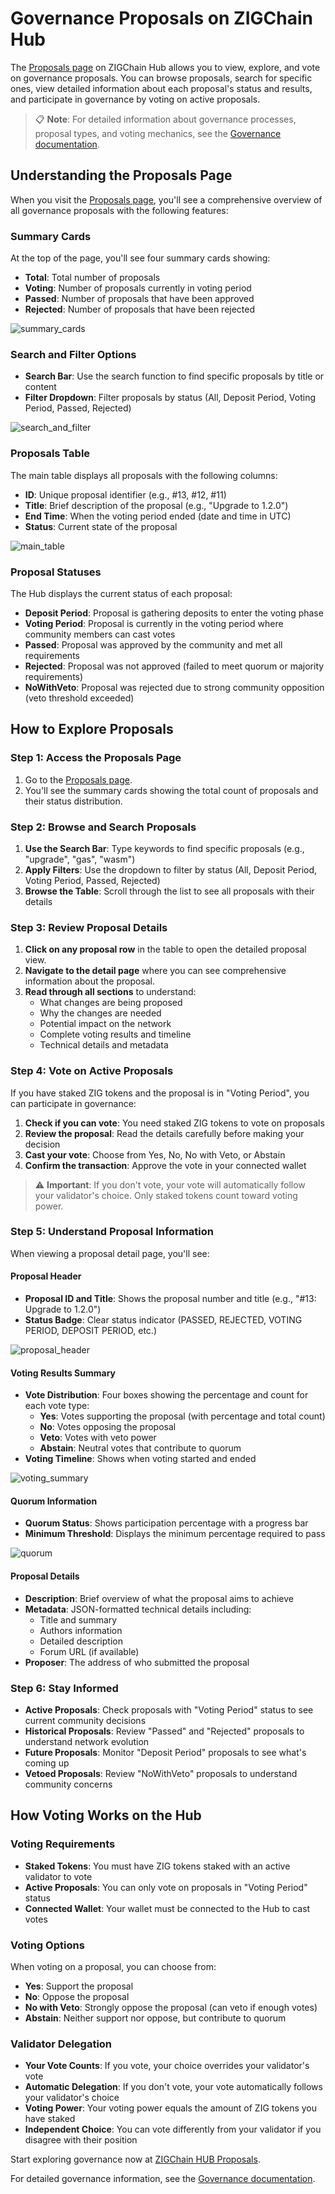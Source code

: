 # Governance Proposals on ZIGChain Hub

The [Proposals page](https://hub.zigchain.com/proposals/) on ZIGChain Hub allows you to view, explore, and vote on governance proposals. You can browse proposals, search for specific ones, view detailed information about each proposal's status and results, and participate in governance by voting on active proposals.

> 📋 **Note**: For detailed information about governance processes, proposal types, and voting mechanics, see the [Governance documentation](../general/governance/governance.md).

<div class="spacer"></div>

## Understanding the Proposals Page

When you visit the [Proposals page](https://hub.zigchain.com/proposals/), you'll see a comprehensive overview of all governance proposals with the following features:

### Summary Cards

At the top of the page, you'll see four summary cards showing:

- **Total**: Total number of proposals
- **Voting**: Number of proposals currently in voting period
- **Passed**: Number of proposals that have been approved
- **Rejected**: Number of proposals that have been rejected

![summary_cards](./img/hub/proposal/proposals_1.png)

### Search and Filter Options

- **Search Bar**: Use the search function to find specific proposals by title or content
- **Filter Dropdown**: Filter proposals by status (All, Deposit Period, Voting Period, Passed, Rejected)

![search_and_filter](./img/hub/proposal/proposals_2.png)

### Proposals Table

The main table displays all proposals with the following columns:

- **ID**: Unique proposal identifier (e.g., #13, #12, #11)
- **Title**: Brief description of the proposal (e.g., "Upgrade to 1.2.0")
- **End Time**: When the voting period ended (date and time in UTC)
- **Status**: Current state of the proposal

![main_table](./img/hub/proposal/proposals_3.png)

### Proposal Statuses

The Hub displays the current status of each proposal:

- **Deposit Period**: Proposal is gathering deposits to enter the voting phase
- **Voting Period**: Proposal is currently in the voting period where community members can cast votes
- **Passed**: Proposal was approved by the community and met all requirements
- **Rejected**: Proposal was not approved (failed to meet quorum or majority requirements)
- **NoWithVeto**: Proposal was rejected due to strong community opposition (veto threshold exceeded)

<div class="spacer"></div>

## How to Explore Proposals

### Step 1: Access the Proposals Page

1. Go to the [Proposals page](https://hub.zigchain.com/proposals/).
2. You'll see the summary cards showing the total count of proposals and their status distribution.

### Step 2: Browse and Search Proposals

1. **Use the Search Bar**: Type keywords to find specific proposals (e.g., "upgrade", "gas", "wasm")
2. **Apply Filters**: Use the dropdown to filter by status (All, Deposit Period, Voting Period, Passed, Rejected)
3. **Browse the Table**: Scroll through the list to see all proposals with their details

### Step 3: Review Proposal Details

1. **Click on any proposal row** in the table to open the detailed proposal view.
2. **Navigate to the detail page** where you can see comprehensive information about the proposal.
3. **Read through all sections** to understand:
   - What changes are being proposed
   - Why the changes are needed
   - Potential impact on the network
   - Complete voting results and timeline
   - Technical details and metadata

### Step 4: Vote on Active Proposals

If you have staked ZIG tokens and the proposal is in "Voting Period", you can participate in governance:

1. **Check if you can vote**: You need staked ZIG tokens to vote on proposals
2. **Review the proposal**: Read the details carefully before making your decision
3. **Cast your vote**: Choose from Yes, No, No with Veto, or Abstain
4. **Confirm the transaction**: Approve the vote in your connected wallet

> ⚠️ **Important**: If you don't vote, your vote will automatically follow your validator's choice. Only staked tokens count toward voting power.

### Step 5: Understand Proposal Information

When viewing a proposal detail page, you'll see:

#### Proposal Header

- **Proposal ID and Title**: Shows the proposal number and title (e.g., "#13: Upgrade to 1.2.0")
- **Status Badge**: Clear status indicator (PASSED, REJECTED, VOTING PERIOD, DEPOSIT PERIOD, etc.)

![proposal_header](./img/hub/proposal/proposals_4.png)

#### Voting Results Summary

- **Vote Distribution**: Four boxes showing the percentage and count for each vote type:
  - **Yes**: Votes supporting the proposal (with percentage and total count)
  - **No**: Votes opposing the proposal
  - **Veto**: Votes with veto power
  - **Abstain**: Neutral votes that contribute to quorum
- **Voting Timeline**: Shows when voting started and ended

![voting_summary](./img/hub/proposal/proposals_5.png)

#### Quorum Information

- **Quorum Status**: Shows participation percentage with a progress bar
- **Minimum Threshold**: Displays the minimum percentage required to pass

![quorum](./img/hub/proposal/proposals_6.png)

#### Proposal Details

- **Description**: Brief overview of what the proposal aims to achieve
- **Metadata**: JSON-formatted technical details including:
  - Title and summary
  - Authors information
  - Detailed description
  - Forum URL (if available)
- **Proposer**: The address of who submitted the proposal

### Step 6: Stay Informed

- **Active Proposals**: Check proposals with "Voting Period" status to see current community decisions
- **Historical Proposals**: Review "Passed" and "Rejected" proposals to understand network evolution
- **Future Proposals**: Monitor "Deposit Period" proposals to see what's coming up
- **Vetoed Proposals**: Review "NoWithVeto" proposals to understand community concerns

<div class="spacer"></div>

## How Voting Works on the Hub

### Voting Requirements

- **Staked Tokens**: You must have ZIG tokens staked with an active validator to vote
- **Active Proposals**: You can only vote on proposals in "Voting Period" status
- **Connected Wallet**: Your wallet must be connected to the Hub to cast votes

### Voting Options

When voting on a proposal, you can choose from:

- **Yes**: Support the proposal
- **No**: Oppose the proposal
- **No with Veto**: Strongly oppose the proposal (can veto if enough votes)
- **Abstain**: Neither support nor oppose, but contribute to quorum

### Validator Delegation

- **Your Vote Counts**: If you vote, your choice overrides your validator's vote
- **Automatic Delegation**: If you don't vote, your vote automatically follows your validator's choice
- **Voting Power**: Your voting power equals the amount of ZIG tokens you have staked
- **Independent Choice**: You can vote differently from your validator if you disagree with their position

<div class="spacer"></div>

Start exploring governance now at [ZIGChain HUB Proposals](https://hub.zigchain.com/proposals/).

For detailed governance information, see the [Governance documentation](../general/governance/governance.md).
